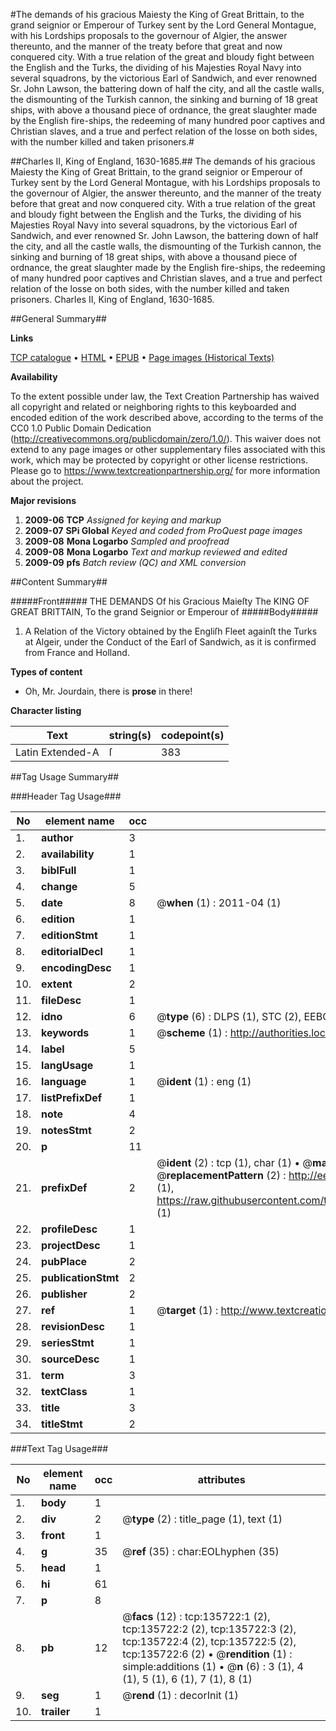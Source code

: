 #The demands of his gracious Maiesty the King of Great Brittain, to the grand seignior or Emperour of Turkey sent by the Lord General Montague, with his Lordships proposals to the governour of Algier, the answer thereunto, and the manner of the treaty before that great and now conquered city. With a true relation of the great and bloudy fight between the English and the Turks, the dividing of his Majesties Royal Navy into several squadrons, by the victorious Earl of Sandwich, and ever renowned Sr. John Lawson, the battering down of half the city, and all the castle walls, the dismounting of the Turkish cannon, the sinking and burning of 18 great ships, with above a thousand piece of ordnance, the great slaughter made by the English fire-ships, the redeeming of many hundred poor captives and Christian slaves, and a true and perfect relation of the losse on both sides, with the number killed and taken prisoners.#

##Charles II, King of England, 1630-1685.##
The demands of his gracious Maiesty the King of Great Brittain, to the grand seignior or Emperour of Turkey sent by the Lord General Montague, with his Lordships proposals to the governour of Algier, the answer thereunto, and the manner of the treaty before that great and now conquered city. With a true relation of the great and bloudy fight between the English and the Turks, the dividing of his Majesties Royal Navy into several squadrons, by the victorious Earl of Sandwich, and ever renowned Sr. John Lawson, the battering down of half the city, and all the castle walls, the dismounting of the Turkish cannon, the sinking and burning of 18 great ships, with above a thousand piece of ordnance, the great slaughter made by the English fire-ships, the redeeming of many hundred poor captives and Christian slaves, and a true and perfect relation of the losse on both sides, with the number killed and taken prisoners.
Charles II, King of England, 1630-1685.

##General Summary##

**Links**

[TCP catalogue](http://www.ota.ox.ac.uk/tcp/)  • 
[HTML](http://tei.it.ox.ac.uk/tcp/Texts-HTML/free/A79/A79207.html)  • 
[EPUB](http://tei.it.ox.ac.uk/tcp/Texts-EPUB/free/A79/A79207.epub) • 
[Page images (Historical Texts)](https://historicaltexts.jisc.ac.uk/eebo-99897210e)

**Availability**

To the extent possible under law, the Text Creation Partnership has waived all copyright and related or neighboring rights to this keyboarded and encoded edition of the work described above, according to the terms of the CC0 1.0 Public Domain Dedication (http://creativecommons.org/publicdomain/zero/1.0/). This waiver does not extend to any page images or other supplementary files associated with this work, which may be protected by copyright or other license restrictions. Please go to https://www.textcreationpartnership.org/ for more information about the project.

**Major revisions**

1. __2009-06__ __TCP__ *Assigned for keying and markup*
1. __2009-07__ __SPi Global__ *Keyed and coded from ProQuest page images*
1. __2009-08__ __Mona Logarbo__ *Sampled and proofread*
1. __2009-08__ __Mona Logarbo__ *Text and markup reviewed and edited*
1. __2009-09__ __pfs__ *Batch review (QC) and XML conversion*

##Content Summary##

#####Front#####
THE DEMANDS Of his Gracious Maieſty The KING OF GREAT BRITTAIN, To the grand Seignior or Emperour of
#####Body#####

1. A Relation of the Victory obtained by the Engliſh Fleet againſt the Turks at Algeir, under the Conduct of the Earl of Sandwich, as it is confirmed from France and Holland.

**Types of content**

  * Oh, Mr. Jourdain, there is **prose** in there!

**Character listing**


|Text|string(s)|codepoint(s)|
|---|---|---|
|Latin Extended-A|ſ|383|

##Tag Usage Summary##

###Header Tag Usage###

|No|element name|occ|attributes|
|---|---|---|---|
|1.|__author__|3||
|2.|__availability__|1||
|3.|__biblFull__|1||
|4.|__change__|5||
|5.|__date__|8| @__when__ (1) : 2011-04 (1)|
|6.|__edition__|1||
|7.|__editionStmt__|1||
|8.|__editorialDecl__|1||
|9.|__encodingDesc__|1||
|10.|__extent__|2||
|11.|__fileDesc__|1||
|12.|__idno__|6| @__type__ (6) : DLPS (1), STC (2), EEBO-CITATION (1), PROQUEST (1), VID (1)|
|13.|__keywords__|1| @__scheme__ (1) : http://authorities.loc.gov/ (1)|
|14.|__label__|5||
|15.|__langUsage__|1||
|16.|__language__|1| @__ident__ (1) : eng (1)|
|17.|__listPrefixDef__|1||
|18.|__note__|4||
|19.|__notesStmt__|2||
|20.|__p__|11||
|21.|__prefixDef__|2| @__ident__ (2) : tcp (1), char (1)  •  @__matchPattern__ (2) : ([0-9\-]+):([0-9IVX]+) (1), (.+) (1)  •  @__replacementPattern__ (2) : http://eebo.chadwyck.com/downloadtiff?vid=$1&page=$2 (1), https://raw.githubusercontent.com/textcreationpartnership/Texts/master/tcpchars.xml#$1 (1)|
|22.|__profileDesc__|1||
|23.|__projectDesc__|1||
|24.|__pubPlace__|2||
|25.|__publicationStmt__|2||
|26.|__publisher__|2||
|27.|__ref__|1| @__target__ (1) : http://www.textcreationpartnership.org/docs/. (1)|
|28.|__revisionDesc__|1||
|29.|__seriesStmt__|1||
|30.|__sourceDesc__|1||
|31.|__term__|3||
|32.|__textClass__|1||
|33.|__title__|3||
|34.|__titleStmt__|2||


###Text Tag Usage###

|No|element name|occ|attributes|
|---|---|---|---|
|1.|__body__|1||
|2.|__div__|2| @__type__ (2) : title_page (1), text (1)|
|3.|__front__|1||
|4.|__g__|35| @__ref__ (35) : char:EOLhyphen (35)|
|5.|__head__|1||
|6.|__hi__|61||
|7.|__p__|8||
|8.|__pb__|12| @__facs__ (12) : tcp:135722:1 (2), tcp:135722:2 (2), tcp:135722:3 (2), tcp:135722:4 (2), tcp:135722:5 (2), tcp:135722:6 (2)  •  @__rendition__ (1) : simple:additions (1)  •  @__n__ (6) : 3 (1), 4 (1), 5 (1), 6 (1), 7 (1), 8 (1)|
|9.|__seg__|1| @__rend__ (1) : decorInit (1)|
|10.|__trailer__|1||
